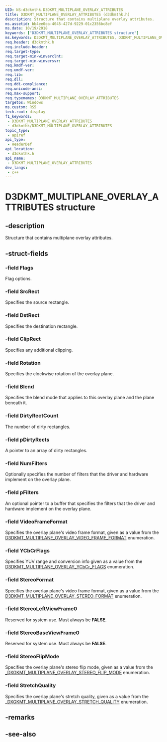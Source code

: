 ```yaml
---
UID: NS:d3dkmthk.D3DKMT_MULTIPLANE_OVERLAY_ATTRIBUTES
title: D3DKMT_MULTIPLANE_OVERLAY_ATTRIBUTES (d3dkmthk.h)
description: Structure that contains multiplane overlay attributes.
ms.assetid: bb4ee0ea-4045-427d-9229-01c2356bc8ef
ms.date: 10/19/2018
keywords: ["D3DKMT_MULTIPLANE_OVERLAY_ATTRIBUTES structure"]
ms.keywords: D3DKMT_MULTIPLANE_OVERLAY_ATTRIBUTES, D3DKMT_MULTIPLANE_OVERLAY_ATTRIBUTES,
req.header: d3dkmthk.h
req.include-header: 
req.target-type: 
req.target-min-winverclnt: 
req.target-min-winversvr: 
req.kmdf-ver: 
req.umdf-ver: 
req.lib: 
req.dll: 
req.ddi-compliance: 
req.unicode-ansi: 
req.max-support: 
req.typenames: D3DKMT_MULTIPLANE_OVERLAY_ATTRIBUTES
targetos: Windows
ms.custom: RS5
tech.root: display
f1_keywords:
 - D3DKMT_MULTIPLANE_OVERLAY_ATTRIBUTES
 - d3dkmthk/D3DKMT_MULTIPLANE_OVERLAY_ATTRIBUTES
topic_type:
 - apiref
api_type:
 - HeaderDef
api_location:
 - d3dkmthk.h
api_name:
 - D3DKMT_MULTIPLANE_OVERLAY_ATTRIBUTES
dev_langs:
 - c++
---
```


# D3DKMT_MULTIPLANE_OVERLAY_ATTRIBUTES structure


## -description

Structure that contains multiplane overlay attributes.

## -struct-fields

### -field Flags

Flag options.

### -field SrcRect

Specifies the source rectangle.

### -field DstRect

Specifies the destination rectangle.

### -field ClipRect

Specifies any additional clipping.

### -field Rotation

Specifies the clockwise rotation of the overlay plane.

### -field Blend

Specifies the blend mode that applies to this overlay plane and the plane beneath it.

### -field DirtyRectCount

The number of dirty rectangles.

### -field pDirtyRects

A pointer to an array of dirty rectangles.

### -field NumFilters

Optionally specifies the number of filters that the driver and hardware implement on the overlay plane.

### -field pFilters

An optional pointer to a buffer that specifies the filters that the driver and hardware implement on the overlay plane.

### -field VideoFrameFormat

Specifies the overlay plane's video frame format, given as a value from the [D3DKMT_MULTIPLANE_OVERLAY_VIDEO_FRAME_FORMAT](ne-d3dkmthk-d3dkmt_multiplane_overlay_video_frame_format.md) enumeration.

### -field YCbCrFlags

Specifies YUV range and conversion info given as a value from the [D3DKMT_MULTIPLANE_OVERLAY_YCbCr_FLAGS](ne-d3dkmthk-d3dkmt_multiplane_overlay_ycbcr_flags.md) enumeration.

### -field StereoFormat

Specifies the overlay plane's video frame format, given as a value from the [D3DKMT_MULTIPLANE_OVERLAY_STEREO_FORMAT](ne-d3dkmthk-d3dkmt_multiplane_overlay_stereo_format.md) enumeration.

### -field StereoLeftViewFrame0

Reserved for system use. Must always be **FALSE**.

### -field StereoBaseViewFrame0

Reserved for system use. Must always be **FALSE**.

### -field StereoFlipMode

Specifies the overlay plane's stereo flip mode, given as a value from the [_DXGKMT_MULTIPLANE_OVERLAY_STEREO_FLIP_MODE](ne-d3dkmthk-_dxgkmt_multiplane_overlay_stereo_flip_mode.md) enumeration.

### -field StretchQuality

 
Specifies the overlay plane's stretch quality, given as a value from the [_DXGKMT_MULTIPLANE_OVERLAY_STRETCH_QUALITY](ne-d3dkmthk-_dxgkmt_multiplane_overlay_stretch_quality.md) enumeration.

## -remarks

## -see-also

